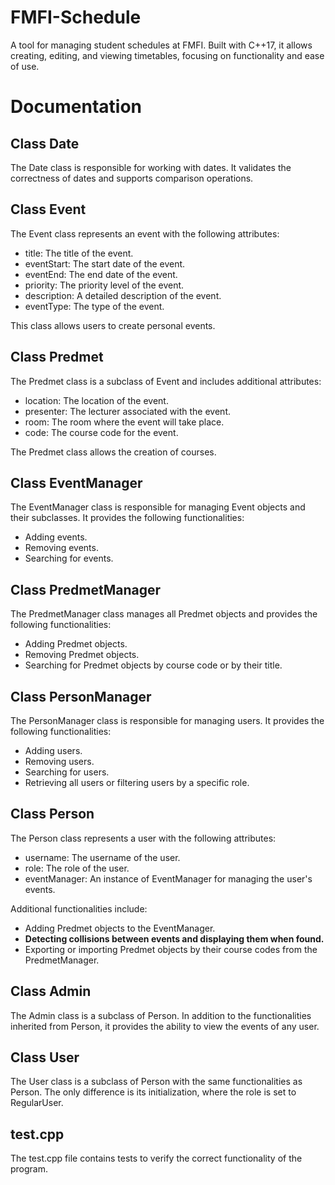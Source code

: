 # FMFI-Schedule
A tool for managing student schedules at FMFI. Built with C++17, it allows creating, editing, and viewing timetables, focusing on functionality and ease of use.

# Documentation

## Class Date
The Date class is responsible for working with dates. It validates the correctness of dates and supports comparison operations.

## Class Event
The Event class represents an event with the following attributes:
- title: The title of the event.
- eventStart: The start date of the event.
- eventEnd: The end date of the event.
- priority: The priority level of the event.
- description: A detailed description of the event.
- eventType: The type of the event.

This class allows users to create personal events.

## Class Predmet
The Predmet class is a subclass of Event and includes additional attributes:
- location: The location of the event.
- presenter: The lecturer associated with the event.
- room: The room where the event will take place.
- code: The course code for the event.

The Predmet class allows the creation of courses.

## Class EventManager
The EventManager class is responsible for managing Event objects and their subclasses. It provides the following functionalities:
- Adding events.
- Removing events.
- Searching for events.

## Class PredmetManager
The PredmetManager class manages all Predmet objects and provides the following functionalities:
- Adding Predmet objects.
- Removing Predmet objects.
- Searching for Predmet objects by course code or by their title.

## Class PersonManager
The PersonManager class is responsible for managing users. It provides the following functionalities:
- Adding users.
- Removing users.
- Searching for users.
- Retrieving all users or filtering users by a specific role.

## Class Person
The Person class represents a user with the following attributes:
- username: The username of the user.
- role: The role of the user.
- eventManager: An instance of EventManager for managing the user's events.

Additional functionalities include:
- Adding Predmet objects to the EventManager.
- **Detecting collisions between events and displaying them when found.**
- Exporting or importing Predmet objects by their course codes from the PredmetManager.

## Class Admin
The Admin class is a subclass of Person. In addition to the functionalities inherited from Person, it provides the ability to view the events of any user.

## Class User
The User class is a subclass of Person with the same functionalities as Person. The only difference is its initialization, where the role is set to RegularUser.

## test.cpp
The test.cpp file contains tests to verify the correct functionality of the program.	